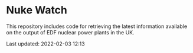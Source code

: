 # Nuke Watch

This repository includes code for retrieving the latest information available on the output of EDF nuclear power plants in the UK.

Last updated: 2022-02-03 12:13